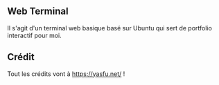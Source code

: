 ## Web Terminal

Il s'agit d'un terminal web basique basé sur Ubuntu qui sert de portfolio interactif pour moi.

## Crédit

Tout les crédits vont à https://yasfu.net/ !
